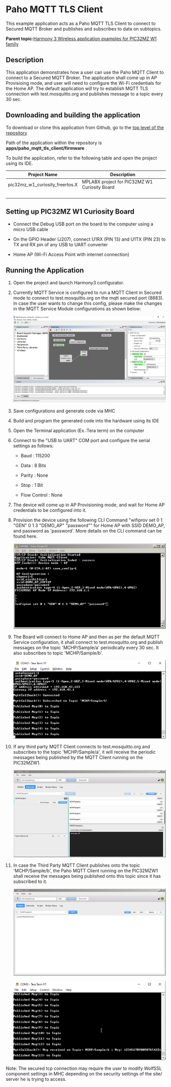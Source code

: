 # Paho MQTT TLS Client

This example application acts as a Paho MQTT TLS Client to connect to Secured MQTT Broker and publishes and subscribes to data on subtopics.

**Parent topic:**[Harmony 3 Wireless application examples for PIC32MZ W1 family](GUID-60AE2339-6045-4BAA-AEBC-AAEE24D8C566.md)

## Description

This application demonstrates how a user can use the Paho MQTT Client to connect to a Secured MQTT Broker. The application shall come up in AP Provisioing mode, and user will need to configure the Wi-Fi credentials for the Home AP. The default application will try to establish MQTT TLS connection with test.mosquitto.org and publishes message to a topic every 30 sec.

## Downloading and building the application

To download or clone this application from Github, go to the [top level of the repository](https://github.com/Microchip-MPLAB-Harmony/wireless_apps_pic32mzw1_wfi32e01)

Path of the application within the repository is **apps/paho\_mqtt\_tls\_client/firmware** .

To build the application, refer to the following table and open the project using its IDE.

|Project Name|Description|
|------------|-----------|
|pic32mz\_w1\_curiosity\_freertos.X|MPLABX project for PIC32MZ W1 Curiosity Board|
| | |

## Setting up PIC32MZ W1 Curiosity Board

-   Connect the Debug USB port on the board to the computer using a micro USB cable

-   On the GPIO Header \(J207\), connect U1RX \(PIN 13\) and U1TX \(PIN 23\) to TX and RX pin of any USB to UART converter

-   Home AP \(Wi-Fi Access Point with internet connection\)


## Running the Application

1.  Open the project and launch Harmony3 configurator.

2.  Currently MQTT Service is configured to run a MQTT Client in Secured mode to connect to test.mosquitto.org on the mqtt secured port \(8883\). In case the user wants to change this config, please make the changes in the MQTT Service Module configurations as shown below:

    ![resized_mqttservice_configurator](GUID-119227DD-E791-4B64-AD76-FDE82E839792-low.png)

3.  Save configurations and generate code via MHC

4.  Build and program the generated code into the hardware using its IDE

5.  Open the Terminal application \(Ex.:Tera term\) on the computer

6.  Connect to the "USB to UART" COM port and configure the serial settings as follows:

    -   Baud : 115200

    -   Data : 8 Bits

    -   Parity : None

    -   Stop : 1 Bit

    -   Flow Control : None

7.  The device will come up in AP Provisioning mode, and wait for Home AP credentials to be configured into it.

8.  Provision the device using the following CLI Command "wifiprov set 0 1 "GEN" 0 1 3 "DEMO\_AP" "password"" for Home AP with SSID DEMO\_AP, and password as 'password'. More details on the CLI command can be found here.

    ![mqtt_client_provision_console](GUID-C621CDC4-614F-40CC-B60B-8FBD3624EBE4-low.png)

9.  The Board will connect to Home AP and then as per the default MQTT Service configuration, it shall connect to test.mosquitto.org and publish messages on the topic 'MCHP/Sample/a' periodically every 30 sec. It also subscribes to topic 'MCHP/Sample/b'.

    ![mqtt_client_publish_console](GUID-BBD2A23A-003E-4D80-8EB7-BC5E4CCC57DB-low.png)

10. If any third party MQTT Client connects to test.mosquitto.org and subscribes to the topic 'MCHP/Sample/a', it will receive the periodic messages being published by the MQTT Client running on the PIC32MZW1.

    ![resized_third_party_mqtt_client_subscribe](GUID-A53FE7C3-8833-4833-9D7E-337FE57EB70C-low.png)

11. In case the Third Party MQTT Client publishes onto the topic 'MCHP/Sample/b', the Paho MQTT Client running on the PIC32MZW1 shall receive the messages being published onto this topic since it has subscribed to it.

    ![resized_third_party_mqtt_client_publish](GUID-336F2925-08D9-4740-9A21-2C47ADF16730-low.png)

    ![mqtt_client_subscribe_console](GUID-4FC41F37-3E57-425B-A847-FB1DBFC61908-low.png)


Note: The secured tcp connection may require the user to modify WolfSSL component settings in MHC depending on the security settings of the site/ server he is trying to access.

